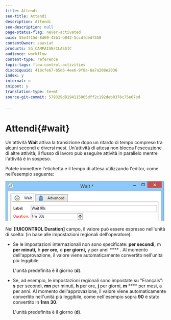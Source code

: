 ```yaml
---
title: Attendi
seo-title: Attendi
description: Attendi
seo-description: null
page-status-flag: never-activated
uuid: 55e4f15d-8d69-45b1-b842-5ccdfdedf550
contentOwner: sauviat
products: SG_CAMPAIGN/CLASSIC
audience: workflow
content-type: reference
topic-tags: flow-control-activities
discoiquuid: 41bcfe67-b5d6-4ee6-9f8a-6a7a208e2036
index: y
internal: n
snippet: y
translation-type: tm+mt
source-git-commit: 579329d9194115065dff2c192deb0376c75e67bd

---
```



# Attendi{#wait}

Un&#39;attività **Wait** attiva la transizione dopo un ritardo di tempo compreso tra alcuni secondi e diversi mesi. Un&#39;attività di attesa non blocca l&#39;esecuzione di altre attività; il flusso di lavoro può eseguire attività in parallelo mentre l&#39;attività è in sospeso.

Potete immettere l&#39;etichetta e il tempo di attesa utilizzando l&#39;editor, come nell&#39;esempio seguente:

![](assets/edit_wait.png)

Nel **[!UICONTROL Duration]** campo, il valore può essere espresso nell&#39;unità di scelta: (in base alle impostazioni regionali dell&#39;operatore):

* Se le impostazioni internazionali non sono specificate: **per secondi,** m **per minuti,** h **per ore,** d **per giorni,** y per anni **** . Al momento dell&#39;approvazione, il valore viene automaticamente convertito nell&#39;unità più leggibile.

   L&#39;unità predefinita è il giorno (**d**).

* Se, ad esempio, le impostazioni regionali sono impostate su &quot;Français&quot;: **s** per secondi, **mn** per minuti, **h** per ore, **j** per giorni, **m** **** per mesi, a per anni. Al momento dell&#39;approvazione, il valore viene automaticamente convertito nell&#39;unità più leggibile, come nell&#39;esempio sopra **90** è stato convertito in **1mn 30**.

   L&#39;unità predefinita è il giorno (**d**).

